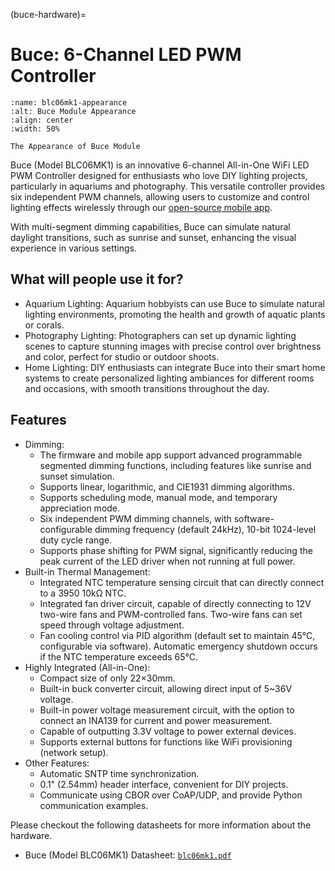 (buce-hardware)=
# Buce: 6-Channel LED PWM Controller

```{figure} ./images/blc06mk1.jpg
:name: blc06mk1-appearance
:alt: Buce Module Appearance
:align: center
:width: 50%

The Appearance of Buce Module
```

Buce (Model BLC06MK1) is an innovative 6-channel All-in-One WiFi LED PWM Controller designed for enthusiasts who love DIY lighting projects, particularly in aquariums and photography. This versatile controller provides six independent PWM channels, allowing users to customize and control lighting effects wirelessly through our [open-source mobile app](mobile-app). 

With multi-segment dimming capabilities, Buce can simulate natural daylight transitions, such as sunrise and sunset, enhancing the visual experience in various settings.

## What will people use it for?

* Aquarium Lighting: Aquarium hobbyists can use Buce to simulate natural lighting environments, promoting the health and growth of aquatic plants or corals.
* Photography Lighting: Photographers can set up dynamic lighting scenes to capture stunning images with precise control over brightness and color, perfect for studio or outdoor shoots.
* Home Lighting: DIY enthusiasts can integrate Buce into their smart home systems to create personalized lighting ambiances for different rooms and occasions, with smooth transitions throughout the day.


## Features

* Dimming:
    * The firmware and mobile app support advanced programmable segmented dimming functions, including features like sunrise and sunset simulation.
    * Supports linear, logarithmic, and CIE1931 dimming algorithms.
    * Supports scheduling mode, manual mode, and temporary appreciation mode.
    * Six independent PWM dimming channels, with software-configurable dimming frequency (default 24kHz), 10-bit 1024-level duty cycle range.
    * Supports phase shifting for PWM signal, significantly reducing the peak current of the LED driver when not running at full power.
* Built-in Thermal Management:
    * Integrated NTC temperature sensing circuit that can directly connect to a 3950 10kΩ NTC.
    * Integrated fan driver circuit, capable of directly connecting to 12V two-wire fans and PWM-controlled fans. Two-wire fans can set speed through voltage adjustment.
    * Fan cooling control via PID algorithm (default set to maintain 45°C, configurable via software). Automatic emergency shutdown occurs if the NTC temperature exceeds 65°C.
* Highly Integrated (All-in-One):
    * Compact size of only 22×30mm.
    * Built-in buck converter circuit, allowing direct input of 5~36V voltage.
    * Built-in power voltage measurement circuit, with the option to connect an INA139 for current and power measurement.
    * Capable of outputting 3.3V voltage to power external devices.
    * Supports external buttons for functions like WiFi provisioning (network setup).
* Other Features:
    * Automatic SNTP time synchronization.
    * 0.1" (2.54mm) header interface, convenient for DIY projects.
    * Communicate using CBOR over CoAP/UDP, and provide Python communication examples.



Please checkout the following datasheets for more information about the hardware.

- Buce (Model BLC06MK1) Datasheet: [`blc06mk1.pdf`](https://github.com/borneo-iot/borneo/blob/master/hw/datasheets/blc06mk1.pdf)